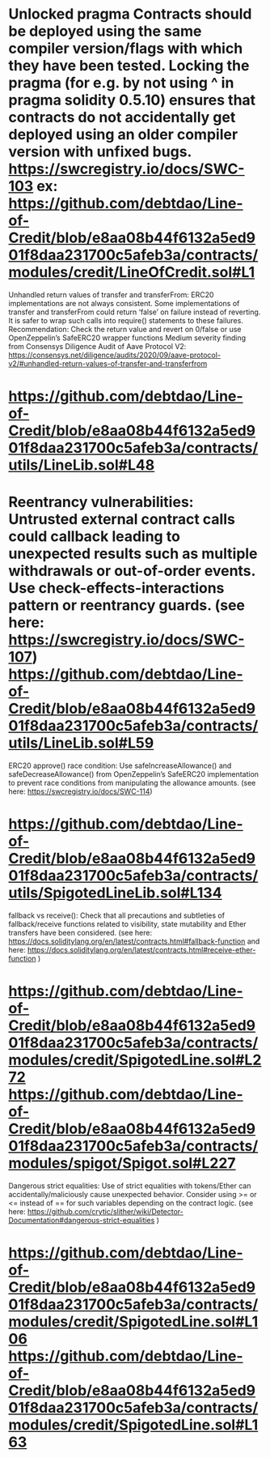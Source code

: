 Unlocked pragma
Contracts should be deployed using the same compiler version/flags with which they have been tested. Locking the pragma (for e.g. by not using ^ in pragma solidity 0.5.10) ensures that contracts do not accidentally get deployed using an older compiler version with unfixed bugs.
https://swcregistry.io/docs/SWC-103
ex:
https://github.com/debtdao/Line-of-Credit/blob/e8aa08b44f6132a5ed901f8daa231700c5afeb3a/contracts/modules/credit/LineOfCredit.sol#L1
==========================================================

Unhandled return values of transfer and transferFrom: ERC20 implementations are not always consistent. Some implementations of transfer and transferFrom could return ‘false’ on failure instead of reverting. It is safer to wrap such calls into require() statements to these failures.
Recommendation: Check the return value and revert on 0/false or use OpenZeppelin’s SafeERC20 wrapper functions
Medium severity finding from Consensys Diligence Audit of Aave Protocol V2: https://consensys.net/diligence/audits/2020/09/aave-protocol-v2/#unhandled-return-values-of-transfer-and-transferfrom

https://github.com/debtdao/Line-of-Credit/blob/e8aa08b44f6132a5ed901f8daa231700c5afeb3a/contracts/utils/LineLib.sol#L48
==========================================================

Reentrancy vulnerabilities: Untrusted external contract calls could callback leading to unexpected results such as multiple withdrawals or out-of-order events. Use check-effects-interactions pattern or reentrancy guards. (see here: https://swcregistry.io/docs/SWC-107)
https://github.com/debtdao/Line-of-Credit/blob/e8aa08b44f6132a5ed901f8daa231700c5afeb3a/contracts/utils/LineLib.sol#L59
==========================================================

ERC20 approve() race condition: Use safeIncreaseAllowance() and safeDecreaseAllowance() from OpenZeppelin’s SafeERC20 implementation to prevent race conditions from manipulating the allowance amounts. (see here: https://swcregistry.io/docs/SWC-114)

https://github.com/debtdao/Line-of-Credit/blob/e8aa08b44f6132a5ed901f8daa231700c5afeb3a/contracts/utils/SpigotedLineLib.sol#L134
==========================================================

fallback vs receive(): Check that all precautions and subtleties of fallback/receive functions related to visibility, state mutability and Ether transfers have been considered.  (see here: https://docs.soliditylang.org/en/latest/contracts.html#fallback-function and here: https://docs.soliditylang.org/en/latest/contracts.html#receive-ether-function )

https://github.com/debtdao/Line-of-Credit/blob/e8aa08b44f6132a5ed901f8daa231700c5afeb3a/contracts/modules/credit/SpigotedLine.sol#L272
https://github.com/debtdao/Line-of-Credit/blob/e8aa08b44f6132a5ed901f8daa231700c5afeb3a/contracts/modules/spigot/Spigot.sol#L227
==========================================================

Dangerous strict equalities: Use of strict equalities with tokens/Ether can accidentally/maliciously cause unexpected behavior. Consider using >= or <= instead of == for such variables depending on the contract logic. (see here: https://github.com/crytic/slither/wiki/Detector-Documentation#dangerous-strict-equalities )

https://github.com/debtdao/Line-of-Credit/blob/e8aa08b44f6132a5ed901f8daa231700c5afeb3a/contracts/modules/credit/SpigotedLine.sol#L106
https://github.com/debtdao/Line-of-Credit/blob/e8aa08b44f6132a5ed901f8daa231700c5afeb3a/contracts/modules/credit/SpigotedLine.sol#L163
==========================================================
